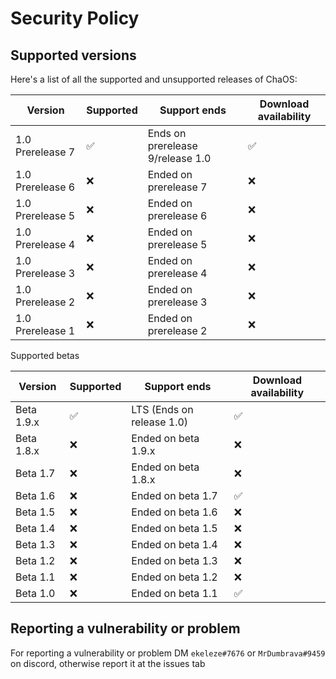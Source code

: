 # Security Policy

## Supported versions

Here's a list of all the supported and unsupported releases of ChaOS:

| Version  | Supported              | Support ends | Download availability |
| -------- | ---------------------- | ------------ | --------------------- |
| 1.0 Prerelease 7 | :white_check_mark: | Ends on prerelease 9/release 1.0 | :white_check_mark: |
| 1.0 Prerelease 6 | :x:                | Ended on prerelease 7 | :x:                |
| 1.0 Prerelease 5 | :x:                | Ended on prerelease 6 | :x:                |
| 1.0 Prerelease 4 | :x:                | Ended on prerelease 5 | :x:                |
| 1.0 Prerelease 3 | :x:                | Ended on prerelease 4 | :x:                |
| 1.0 Prerelease 2 | :x:                | Ended on prerelease 3 | :x:                |
| 1.0 Prerelease 1 | :x:                | Ended on prerelease 2 | :x:                |

Supported betas

| Version  | Supported              | Support ends | Download availability |
| -------- | ---------------------- | ------------ | --------------------- |
| Beta 1.9.x   | :white_check_mark: | LTS (Ends on release 1.0) | :white_check_mark: |
| Beta 1.8.x   | :x:                | Ended on beta 1.9.x | :x:                |
| Beta 1.7     | :x:                | Ended on beta 1.8.x | :x:                |
| Beta 1.6     | :x:                | Ended on beta 1.7 | :white_check_mark: |
| Beta 1.5     | :x:                | Ended on beta 1.6 | :x:                |
| Beta 1.4     | :x:                | Ended on beta 1.5 | :x:                |
| Beta 1.3     | :x:                | Ended on beta 1.4 | :x:                |
| Beta 1.2     | :x:                | Ended on beta 1.3 | :x:                |
| Beta 1.1     | :x:                | Ended on beta 1.2 | :x:                |
| Beta 1.0     | :x:                | Ended on beta 1.1 | :white_check_mark: |

## Reporting a vulnerability or problem

For reporting a vulnerability or problem DM ``ekeleze#7676`` or ``MrDumbrava#9459`` on discord, otherwise report it at the issues tab
